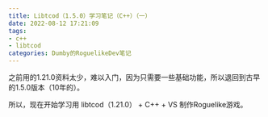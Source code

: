 ```yaml
---
title: Libtcod（1.5.0）学习笔记（C++）（一）
date: 2022-08-12 17:21:09
tags:
- c++
- libtcod
categories: Dumby的RoguelikeDev笔记
---
```


之前用的1.21.0资料太少，难以入门，因为只需要一些基础功能，所以退回到古早的1.5.0版本（10年的）。

所以，现在开始学习用 libtcod（1.21.0） + C++ + VS 制作Roguelike游戏。

<!--more-->

